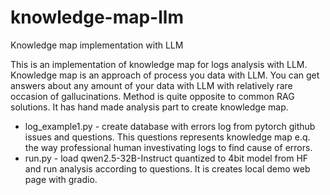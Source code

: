 # knowledge-map-llm
Knowledge map implementation with LLM

This is an implementation of knowledge map for logs analysis with LLM. 
Knowledge map is an approach of process you data with LLM.
You can get answers about any amount of your data with LLM with relatively rare occasion of gallucinations.
Method is quite opposite to common RAG solutions.
It has hand made analysis part to create knowledge map.

- log_example1.py - create database with errors log from pytorch github issues and questions.
This questions represents knowledge map e.q. the way professional human investivating logs to find cause of errors.
- run.py - load qwen2.5-32B-Instruct quantized to 4bit model from HF and run analysis according to questions. It is creates local demo web page with gradio.
